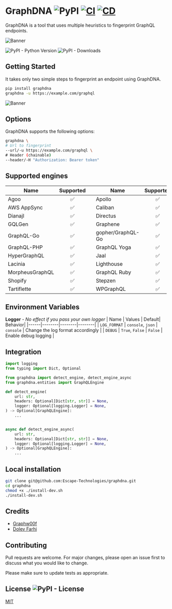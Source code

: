 # GraphDNA ![PyPI](https://img.shields.io/pypi/v/GraphDNA) [![CI](https://github.com/Escape-Technologies/GraphDNA/actions/workflows/ci.yaml/badge.svg)](https://github.com/Escape-Technologies/GraphDNA/actions/workflows/ci.yaml) [![CD](https://github.com/Escape-Technologies/GraphDNA/actions/workflows/cd.yaml/badge.svg)](https://github.com/Escape-Technologies/GraphDNA/actions/workflows/cd.yaml)

GraphDNA is a tool that uses multiple heuristics to fingerprint GraphQL endpoints.

![Banner](docs/banner.png)

![PyPI - Python Version](https://img.shields.io/pypi/pyversions/GraphDNA)
![PyPI - Downloads](https://img.shields.io/pypi/dm/GraphDNA)

## Getting Started

It takes only two simple steps to fingerprint an endpoint using GraphDNA.

```bash
pip install graphdna
graphdna -u https://example.com/graphql
```

![Banner](docs/hackerone.png)

## Options

GraphDNA supports the following options:

```bash
graphdna \ 
# Url to fingerprint
--url/-u https://example.com/graphql \
# Header (chainable)
--header/-H "Authorization: Bearer token"
```

## Supported engines

| Name | Supported |   | Name | Supported |   | Name | Supported |
|------|:---------:|---|------|:---------:|---|------|:---------:|
| Agoo | ✅ | | Apollo | ✅ | | Ariadne | ✅ |
| AWS AppSync | ✅ | | Caliban | ✅ | | DGraph | ✅ |
| Dianajl | ✅ | | Directus | ✅ | | Flutter | ✅ |
| GQLGen | ✅ | | Graphene | ✅ | | GraphQLApiForWp | ✅ |
| GraphQL-Go | ✅ | | gopher/GraphQL-Go | ✅ | | GraphQL-Java | ✅ |
| GraphQL-PHP | ✅ | | GraphQL Yoga | ✅ | | Hasura | ✅ |
| HyperGraphQL | ✅ | | Jaal | ✅ | | Juniper | ✅ |
| Lacinia | ✅ | | Lighthouse | ✅ | | Mercurius | ✅ |
| MorpheusGraphQL | ✅ | | GraphQL Ruby | ✅ | | Sangria | ✅ |
| Shopify | ✅ | | Stepzen | ✅ | | Strawberry | ✅ |
| Tartiflette | ✅ | | WPGraphQL | ✅ |


## Environment Variables

**Logger** - *No effect if you pass your own logger*
| Name | Values  | Default| Behavior|
|------|--------|--------|--------|
| `LOG_FORMAT` | `console`, `json` | `console` | Change the log format accordingly |
| `DEBUG` | `True`, `False` | `False` | Enable debug logging |

## Integration

```python
import logging
from typing import Dict, Optional

from graphdna import detect_engine, detect_engine_async
from graphdna.entities import GraphQLEngine

def detect_engine(
    url: str,
    headers: Optional[Dict[str, str]] = None,
    logger: Optional[logging.Logger] = None,
) -> Optional[GraphQLEngine]:
    ...


async def detect_engine_async(
    url: str,
    headers: Optional[Dict[str, str]] = None,
    logger: Optional[logging.Logger] = None,
) -> Optional[GraphQLEngine]:
    ...
```
## Local installation

```bash
git clone git@github.com:Escape-Technologies/graphdna.git
cd graphdna
chmod +x ./install-dev.sh
./install-dev.sh
```

## Credits

* [Graphw00f](https://github.com/dolevf/graphw00f)
* [Dolev Farhi](https://github.com/dolevf)

## Contributing

Pull requests are welcome. For major changes, please open an issue first to discuss what you would like to change.

Please make sure to update tests as appropriate.

## License ![PyPI - License](https://img.shields.io/pypi/l/GraphDNA)

[MIT](https://choosealicense.com/licenses/mit/)
